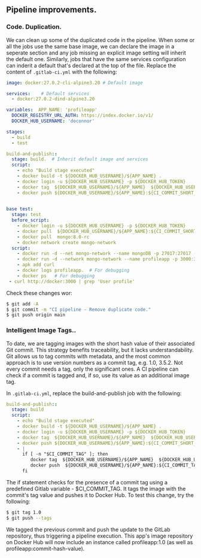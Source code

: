 
##  Pipeline improvements.

### Code. Duplication. 
We can clean up some of the duplicated code in the pipeline. When some or all the jobs use the same base image, we can declare the image in a seperate section and any job missing an explicit image setting will inherit the default one. Similarly, jobs that have the same services configuration can inderit a default that's declared at the top of the file. Replace the content of `.gitlab-ci.yml` with the following:
~~~yaml
image: docker:27.0.2-cli-alpine3.20 # Default image

services:    # Default services
  - docker:27.0.2-dind-alpine3.20

variables:  APP_NAME: 'profileapp'
  DOCKER_REGISTRY_URL_AUTH: https://index.docker.io/v1/
  DOCKER_HUB_USERNAME: 'doconnor'

stages:
  - build
  - test

build-and-publish::
  stage: build.  # Inherit default image and services
  script:
    - echo "Build stage executed"
    - docker build -t ${DOCKER_HUB_USERNAME}/${APP_NAME} .
    - docker login -u ${DOCKER_HUB_USERNAME} -p ${DOCKER_HUB_TOKEN}
    - docker tag  ${DOCKER_HUB_USERNAME}/${APP_NAME}  ${DOCKER_HUB_USERNAME}/${APP_NAME}:${CI_COMMIT_SHORT_SHA} 
    - docker push ${DOCKER_HUB_USERNAME}/${APP_NAME}:${CI_COMMIT_SHORT_SHA}
 

base test:
  stage: test
  before_script:
    - docker login -u ${DOCKER_HUB_USERNAME} -p ${DOCKER_HUB_TOKEN}
    - docker pull  ${DOCKER_HUB_USERNAME}/${APP_NAME}:${CI_COMMIT_SHORT_SHA}  
    - docker pull  mongo:8.0-rc 
    - docker network create mongo-network
  script: 
    - docker run -d --net mongo-network --name mongoDB -p 27017:27017 -e MONGO_INITDB_ROOT_USERNAME=admin -e MONGO_INITDB_ROOT_PASSWORD=secret  mongo:8.0-rc 
    - docker run -d --network mongo-network --name profileapp -p 3000:3000 -e MONGO_PASS=secret -e MONGO_HOST=mongoDB ${DOCKER_HUB_USERNAME}/${APP_NAME}:${CI_COMMIT_SHORT_SHA}
    - apk add curl
    - docker logs profileapp.  # For debugging
    - docker ps   # For debugging
 - curl http://docker:3000 | grep 'User profile'
~~~
Check these changes wor:
~~~bash
$ git add -A
$ git commit -m "CI pipeline - Remove duplicate code."
$ git push origin main
~~~

### Intelligent Image Tags.. 

To date, we are tagging images with the short hash value of their associated Git commit. This strategy benefits traceability, but it lacks understandability. Git allows us to tag commits with metadata, and the most common approach is to use version numbers as a commit tag, e.g. 1.0, 3.5.2. Not every commit needs a tag, only the significant ones. A CI pipeline can check if a commit is tagged and, if so, use its value as an additional image tag.

In `.gitlab-ci.yml`, replace the build-and-publish job with the following:
~~~yaml
build-and-publish::
  stage: build
  script:
    - echo "Build stage executed"
    - docker build -t ${DOCKER_HUB_USERNAME}/${APP_NAME} .
    - docker login -u ${DOCKER_HUB_USERNAME} -p ${DOCKER_HUB_TOKEN}
    - docker tag  ${DOCKER_HUB_USERNAME}/${APP_NAME}  ${DOCKER_HUB_USERNAME}/${APP_NAME}:${CI_COMMIT_SHORT_SHA} 
    - docker push ${DOCKER_HUB_USERNAME}/${APP_NAME}:${CI_COMMIT_SHORT_SHA}
    - |
      if [ -n "$CI_COMMIT_TAG" ]; then
         docker tag  ${DOCKER_HUB_USERNAME}/${APP_NAME}  ${DOCKER_HUB_USERNAME}/${APP_NAME}:${CI_COMMIT_TAG} 
         docker push  ${DOCKER_HUB_USERNAME}/${APP_NAME}:${CI_COMMIT_TAG} 
      fi
~~~
The if statement checks for the presence of a commit tag using a predefined Gitlab variable - $CI_COMMIT_TAG. It tags the image with the commit's tag value and pushes it to Docker Hub. To test this change, try the following:
~~~bash
$ git tag 1.0
$ git push --tags
~~~
We tagged the previous commit and push the update to the GitLab repository, thus triggering a pipeline execution. This app's image repository on Docker Hub will now include an instance called profileapp:1.0 (as well as profileapp:commit-hash-value).
